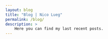 ```yaml
---
layout: blog
title: "Blog | Nico Lueg"
permalink: /blog/
description: >
    Here you can find my last recent posts.
---
```

